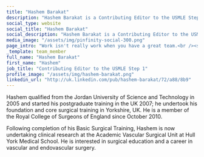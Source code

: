 ```yaml
---
title: "Hashem Barakat"
description: "Hashem Barakat is a Contributing Editor to the USMLE Step 1 iBook Series at Pinfinity Books."
social_type: website
social_title: "Hashem Barakat"
social_description: "Hashem Barakat is a Contributing Editor to the USMLE Step 1 iBook Series at Pinfinity Books. Producing quality multi-touch interactive textbooks takes a lot of work. But work isn't really work when you have a great team, and that's how we roll."
media_image: "/assets/img/pinfinity-social-300.png"
page_intro: "Work isn't really work when you have a great team.<br /><span class='sub'>And that's how we roll.</span>"
_template: team_member
full_name: "Hashem Barakat"
first_name: "Hashem"
job_title: "Contributing Editor to the USMLE Step 1"
profile_image: "/assets/img/hashem-barakat.png"
linkedin_url: "http://uk.linkedin.com/pub/hashem-barakat/72/a88/8b9"
---
```


Hashem qualified from the Jordan University of Science and Technology in 2005 and started his postgraduate training in the UK 2007; he undertook his foundation and core surgical training in Yorkshire, UK. He is a member of the Royal College of Surgeons of England since October 2010.

Following completion of his Basic Surgical Training, Hashem is now undertaking clinical research at the Academic Vascular Surgical Unit at Hull York Medical School. He is interested in surgical education and a career in vascular and endovascular surgery.
